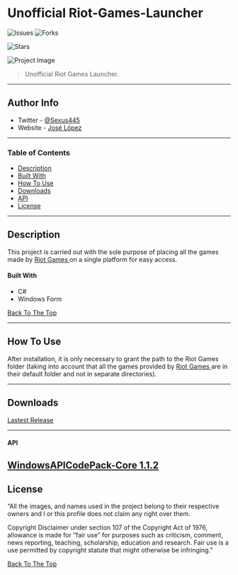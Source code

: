 # Unofficial Riot-Games-Launcher

![Issues](https://img.shields.io/github/issues/Eliosth/UNOFFICIAL-Riot-Games-Launcher?style=for-the-badge)
![Forks](https://img.shields.io/github/forks/Eliosth/UNOFFICIAL-Riot-Games-Launcher?style=for-the-badge)

![Stars](https://img.shields.io/github/stars/Eliosth/UNOFFICIAL-Riot-Games-Launcher?style=for-the-badge)


![Project Image](https://firebasestorage.googleapis.com/v0/b/vengo-1588217914307.appspot.com/o/Launcher.jpg?alt=media&token=486e855f-79ad-4f83-a801-9025c0008999)


> Unofficial Riot Games Launcher.

---
## Author Info

- Twitter - [@Sexus445](https://twitter.com/Sexus445)
- Website - [José López](https://github.com/Eliosth)
---

### Table of Contents


- [Description](#description)
- [Built With](#built-with)
- [How To Use](#how-to-use)
- [Downloads](#downloads)
- [API](#api)
- [License](#license)

---

## Description

This project is carried out with the sole purpose of placing all the games made by <a href="https://www.riotgames.com/en"> Riot Games </a> on a single platform for easy access.

#### Built With

- C#
- Windows Form


[Back To The Top](#unofficial-riot-games-launcher)

---

## How To Use

After installation, it is only necessary to grant the path to the Riot Games folder (taking into account that all the games provided by <a href="https://www.riotgames.com/en"> Riot Games </a> are in their default folder and not in separate directories).

---



## Downloads

<a href="https://github.com/Eliosth/UNOFFICIAL-Riot-Games-Launcher/releases">Lastest Release</a>


---


#### API
<a href="https://www.nuget.org/packages/WindowsAPICodePack-Core">WindowsAPICodePack-Core 1.1.2</a>
---

## License

“All the images, and names used in the project belong to their respective owners and I or this profile does not claim any right over them.

Copyright Disclaimer under section 107 of the Copyright Act of 1976, allowance is made for “fair use” for purposes such as criticism, comment, news reporting, teaching, scholarship, education and research. Fair use is a use permitted by copyright statute that might otherwise be infringing.”


[Back To The Top](#unofficial-riot-games-launcher)



